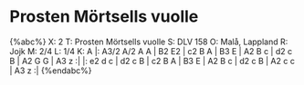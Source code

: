 # Prosten Mörtsells vuolle

{%abc%}
X: 2
T: Prosten Mörtsells vuolle
S: DLV 158
O: Malå, Lappland
R: Jojk
M: 2/4
L: 1/4
K: A
|: A3/2 A/2 A A | B2 E2 | c2 B A | B3 E | A2 B c | d2 c B | A2 G G | A3 z :|
|: e2 d c | d2 c B | c2 B A | B3 E | A2 B c | d2 c B | A2 c c | A3 z :|
{%endabc%}
